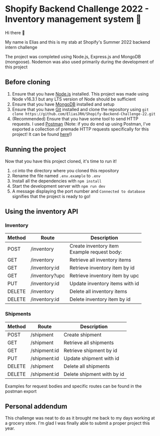 # Shopify Backend Challenge 2022 - Inventory management system 🛒

Hi there 👋

My name is Elias and this is my stab at Shopify's Summer 2022 backend intern challenge

The project was completed using Node.js, Express.js and MongoDB (mongoose). Nodemon was also used primarily during the development of this project

## Before cloning

1. Ensure that you have [Node.js](https://nodejs.org/en/download/) installed. This project was made using Node v16.3.1 but any LTS version of Node should be sufficient
2. Ensure that you have [MongoDB](https://www.mongodb.com/) installed and setup
3. Ensure that you have [Git](https://git-scm.com/) installed and clone the repository using `git clone https://github.com/EliasJRH/Shopify-Backend-Challenge-22.git`
4. (Recommended) Ensure that you have some tool to send HTTP requests. I used [Postman](https://www.postman.com/) (Note: if you do end up using Postman, I've exported a collection of premade HTTP requests specifically for this project! It can be found [here](https://github.com/EliasJRH/Shopify-Backend-Challenge-22/blob/main/Shopify%20backend%20challenge%202022.postman_collection.json)!) 

## Running the project

Now that you have this project cloned, it's time to run it!

1. `cd` into the directory where you cloned this repository
2. Rename the file named `.env.example` to `.env`
3. Install all the dependencies with `npm install`
4. Start the development server with `npm run dev`
5. A message displaying the port number and `Connected to database` signifies that the project is ready to go!

## Using the inventory API

### Inventory

| Method | Route          | Description                                             |
| ------ | -------------- | ------------------------------------------------------- |
| POST   | /inventory     | Create inventory item <br/> Example request body: <br/> |
| GET    | /inventory     | Retrieve all inventory items                            |
| GET    | /inventory:id  | Retrieve inventory item by id                           |
| GET    | /inventory?upc | Retrieve inventory item by upc                          |
| PUT    | /inventory:id  | Update inventory items with id <id>                     |
| DELETE | /inventory     | Delete all inventory items                              |
| DELETE | /inventory:id  | Delete inventory item by id                             |

### Shipments

| Method | Route        | Description                  |
| ------ | ------------ | ---------------------------- |
| POST   | /shipment    | Create shipment              |
| GET    | /shipment    | Retrieve all shipments       |
| GET    | /shipment:id | Retrieve shipment by id      |
| PUT    | /shipment:id | Update shipment with id <id> |
| DELETE | /shipment    | Delete all shipments         |
| DELETE | /shipment:id | Delete shipment with by id   |

Examples for request bodies and specific routes can be found in the postman export

## Personal addendum

This challenge was neat to do as it brought me back to my days working at a grocery store. I'm glad I was finally able to submit a proper project this year.
